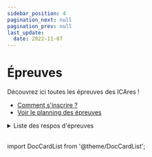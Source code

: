 ```yaml
---
sidebar_position: 4
pagination_next: null
pagination_prev: null
last_update:
  date: 2022-11-07
---
```


# Épreuves

Découvrez ici toutes les épreuves des ICAres ! 
* [Comment s'inscrire ?](/infos-pratiques)
* [Voir le planning des épreuves](/planning)

<details>
<summary>Liste des respos d'épreuves</summary>

Un problème, une question sur une épreuve ? Contactez le responsable de l'épreuve !

| Épreuve | Respo |
| -- | -- |
| Bande Dessinée | [Maël Cauchem'Art Chakma](https://m.me/maelchakma) |
| Battle de danse | [Éléonore M'Weitte Lucas](https://m.me/100019288382643) |
| Chant solo | [Gladys Cauchem'Art Ringenbach](https://m.me/gladys.ringenbach) |
| Cheer | [Émeline Olivier](https://m.me/emeline.olivier.311) |
| Chorale | [Chiara Cauchem'Art St Giniez](https://m.me/100071935519339) |
| Court Métrage | [Loïc Cauchem'Art Buatois](https://m.me/loic.buatois.54) |
| Cuisine | [Tess Cauchem'Art Chemouny](https://m.me/100070789186976) |
| Danse de couple | [Estelle Phantôme Massi](https://m.me/stella.massi.54) |
| Danse de groupe | [Éléonore M'Weitte Lucas](https://m.me/100019288382643) |
| Dessin | [Romain Artscène Dassonneville](https://m.me/100071729173091) |
| Fanfare | [Léonie Cauchem'Art Duran](https://m.me/100005913557059) |
| Impro | [Guilwen Cauchem'Art Meunier](https://m.me/guilwen.meunier) |
| Musique de groupe | [Maxime Phantôme Buquet](https://m.me/maxime.buquet.79) |
| Nouvelle | [Jo Cauchem'Art Mars](https://m.me/100072127944738) |
| Orchestre | [Benoît Cata Huet](https://m.me/benoit.huet.984) |
| Peinture | [Romain Artscène Dassonneville](https://m.me/100071729173091) |
| Photo | [Matéo Cauchem'Art Gobinaud](https://m.me/100010211373269) |
| Poésie | [Jo Cauchem'Art Mars](https://m.me/100072127944738) |
| Rap | [Arthur Astier](https://m.me/100017809395582) |
| Théâtre | [Léo Clerc](https://m.me/100066972776026) |

</details>
<br/>

import DocCardList from '@theme/DocCardList';

<DocCardList className='hide-icons' />
